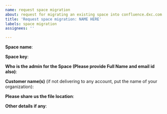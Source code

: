 ```yaml
---
name: request space migration
about: request for migrating an existing space into confluence.dxc.com
title: 'Request space migration: NAME HERE'
labels: space migration
assignees: ''

---
```


**Space name**:

**Space key**:

**Who is the admin for the Space (Please provide Full Name and email id also)**:  

**Customer name(s)** (if not delivering to any account, put the name of your organization): 

**Please share us the file location**: 

**Other details if any**:
